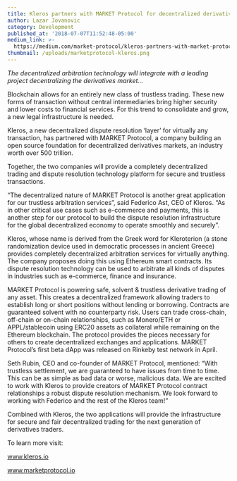 ```yaml
---
title: Kleros partners with MARKET Protocol for decentralized derivatives trading
author: Lazar Jovanovic
category: Development
published_at: '2018-07-07T11:52:48-05:00'
medium_link: >-
  https://medium.com/market-protocol/kleros-partners-with-market-protocol-for-decentralized-derivatives-trading-6c9d0eb84d3
thumbnail: /uploads/marketprotocol-kleros.png
---
```

_The decentralized arbitration technology will integrate with a leading project decentralizing the derivatives market…_

Blockchain allows for an entirely new class of trustless trading. These new forms of transaction without central intermediaries bring higher security and lower costs to financial services. For this trend to consolidate and grow, a new legal infrastructure is needed.

Kleros, a new decentralized dispute resolution ‘layer’ for virtually any transaction, has partnered with MARKET Protocol, a company building an open source foundation for decentralized derivatives markets, an industry worth over 500 trillion.

Together, the two companies will provide a completely decentralized trading and dispute resolution technology platform for secure and trustless transactions.

“The decentralized nature of MARKET Protocol is another great application for our trustless arbitration services”, said Federico Ast, CEO of Kleros. “As in other critical use cases such as e-commerce and payments, this is another step for our protocol to build the dispute resolution infrastructure for the global decentralized economy to operate smoothly and securely”.

Kleros, whose name is derived from the Greek word for Kleroterion (a stone randomization device used in democratic processes in ancient Greece) provides completely decentralized arbitration services for virtually anything. The company proposes doing this using Ethereum smart contracts. Its dispute resolution technology can be used to arbitrate all kinds of disputes in industries such as e-commerce, finance and insurance.

MARKET Protocol is powering safe, solvent & trustless derivative trading of any asset. This creates a decentralized framework allowing traders to establish long or short positions without lending or borrowing. Contracts are guaranteed solvent with no counterparty risk. Users can trade cross-chain, off-chain or on-chain relationships, such as Monero/ETH or APPL/stablecoin using ERC20 assets as collateral while remaining on the Ethereum blockchain. The protocol provides the pieces necessary for others to create decentralized exchanges and applications. MARKET Protocol’s first beta dApp was released on Rinkeby test network in April.

Seth Rubin, CEO and co-founder of MARKET Protocol, mentioned: “With trustless settlement, we are guaranteed to have issues from time to time. This can be as simple as bad data or worse, malicious data. We are excited to work with Kleros to provide creators of MARKET Protocol contract relationships a robust dispute resolution mechanism. We look forward to working with Federico and the rest of the Kleros team!”

Combined with Kleros, the two applications will provide the infrastructure for secure and fair decentralized trading for the next generation of derivatives traders.

To learn more visit:

www.kleros.io

www.marketprotocol.io
